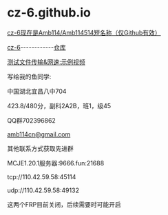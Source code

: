 # cz-6.github.io

[cz-6现在是Amb114/Amb114514短名称（仅Github有效）](https://github.com/Amb114)

[cz-6](https://github.com/cz-6)------------[仓库](https://github.com/cz-6/cz-6.github.io)

[测试文件传输&网速:示例视频](https://cz-6.github.io/f/example.mp4)

写给我的鱼同学:

中国湖北宜昌八中704

423.8/480分，副科2A2B，班1，级45

QQ群702396862

amb114cn@gmail.com

其他联系方式获取先进群

MCJE1.20.1服务器:9666.fun:21688

tcp://110.42.59.58:45114

udp://110.42.59.58:49132

这两个FRP目前关闭，后续需要时可能开启

